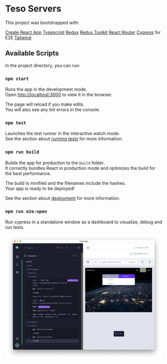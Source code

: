 # Teso Servers

This project was bootstrapped with: 

[Create React App](https://github.com/reduxjs/cra-template-redux-typescript)
[Typescript](https://www.typescriptlang.org/)
[Redux](https://redux.js.org/)
[Redux Toolkit](https://redux-toolkit.js.org/)
[React Router](https://reactrouter.com/en/main)
[Cypress](https://docs.cypress.io/) for E2E
[Tailwind](https://tailwindcss.com/)

## Available Scripts

In the project directory, you can run:

### `npm start`

Runs the app in the development mode.\
Open [http://localhost:3000](http://localhost:3000) to view it in the browser.

The page will reload if you make edits.\
You will also see any lint errors in the console.

### `npm test`

Launches the test runner in the interactive watch mode.\
See the section about [running tests](https://facebook.github.io/create-react-app/docs/running-tests) for more information.

### `npm run build`

Builds the app for production to the `build` folder.\
It correctly bundles React in production mode and optimizes the build for the best performance.

The build is minified and the filenames include the hashes.\
Your app is ready to be deployed!

See the section about [deployment](https://facebook.github.io/create-react-app/docs/deployment) for more information.


### `npm run e2e:open`

Run cypress in a standalone window as a dashboard to visualize, debug and run tests.

![Screenshot](https://raw.githubusercontent.com/dbeff/nord-app/main/res/cypress-screenshot.png)

